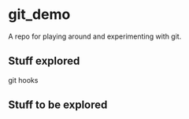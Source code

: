 # git_demo

A repo for playing around and experimenting with git.


## Stuff explored 
git hooks


## Stuff to be explored